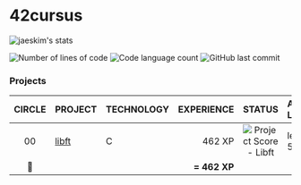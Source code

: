 <h1 align="left">
	42cursus
</h1>

![jaeskim's stats](https://badge42.herokuapp.com/api/stats/jturrill)

<p align="left">
	<img alt="Number of lines of code" src="https://img.shields.io/tokei/lines/github/jtcu/libft?color=blueviolet" />
	<img alt="Code language count" src="https://img.shields.io/github/languages/count/jtcu/42cursus?color=blue" />
	<img alt="GitHub last commit" src="https://img.shields.io/github/last-commit/jtcu/42cursus?color=brightgreen" />
</p>


### Projects

|CIRCLE	|PROJECT							|TECHNOLOGY				|EXPERIENCE		|STATUS						|ATTAINED LEVEL	|
|:-:	|:--								|:--					|--:			|:-:						|:--			|
|00		|[libft](https://github.com/jtcu/libft)|C						|462 XP			|![Project Score - Libft](https://badge42.herokuapp.com/api/project/jturrill/Libft)	|level 1 - 5%	|
|:rocket:|									|						|**= 462 XP**	|